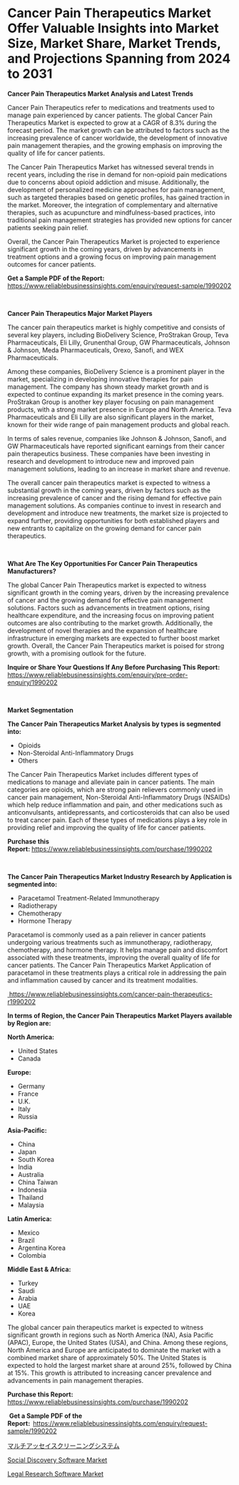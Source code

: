 <p><h1>Cancer Pain Therapeutics Market Offer Valuable Insights into Market Size, Market Share, Market Trends, and Projections Spanning from 2024 to 2031</h1></p><p><strong>Cancer Pain Therapeutics Market Analysis and Latest Trends</strong></p>
<p><p>Cancer Pain Therapeutics refer to medications and treatments used to manage pain experienced by cancer patients. The global Cancer Pain Therapeutics Market is expected to grow at a CAGR of 8.3% during the forecast period. The market growth can be attributed to factors such as the increasing prevalence of cancer worldwide, the development of innovative pain management therapies, and the growing emphasis on improving the quality of life for cancer patients.</p><p>The Cancer Pain Therapeutics Market has witnessed several trends in recent years, including the rise in demand for non-opioid pain medications due to concerns about opioid addiction and misuse. Additionally, the development of personalized medicine approaches for pain management, such as targeted therapies based on genetic profiles, has gained traction in the market. Moreover, the integration of complementary and alternative therapies, such as acupuncture and mindfulness-based practices, into traditional pain management strategies has provided new options for cancer patients seeking pain relief.</p><p>Overall, the Cancer Pain Therapeutics Market is projected to experience significant growth in the coming years, driven by advancements in treatment options and a growing focus on improving pain management outcomes for cancer patients.</p></p>
<p><strong>Get a Sample PDF of the Report:&nbsp;</strong> <a href="https://www.reliablebusinessinsights.com/enquiry/request-sample/1990202">https://www.reliablebusinessinsights.com/enquiry/request-sample/1990202</a></p>
<p>&nbsp;</p>
<p><strong>Cancer Pain Therapeutics Major Market Players</strong></p>
<p><p>The cancer pain therapeutics market is highly competitive and consists of several key players, including BioDelivery Science, ProStrakan Group, Teva Pharmaceuticals, Eli Lilly, Grunenthal Group, GW Pharmaceuticals, Johnson & Johnson, Meda Pharmaceuticals, Orexo, Sanofi, and WEX Pharmaceuticals. </p><p>Among these companies, BioDelivery Science is a prominent player in the market, specializing in developing innovative therapies for pain management. The company has shown steady market growth and is expected to continue expanding its market presence in the coming years. ProStrakan Group is another key player focusing on pain management products, with a strong market presence in Europe and North America. Teva Pharmaceuticals and Eli Lilly are also significant players in the market, known for their wide range of pain management products and global reach.</p><p>In terms of sales revenue, companies like Johnson & Johnson, Sanofi, and GW Pharmaceuticals have reported significant earnings from their cancer pain therapeutics business. These companies have been investing in research and development to introduce new and improved pain management solutions, leading to an increase in market share and revenue.</p><p>The overall cancer pain therapeutics market is expected to witness a substantial growth in the coming years, driven by factors such as the increasing prevalence of cancer and the rising demand for effective pain management solutions. As companies continue to invest in research and development and introduce new treatments, the market size is projected to expand further, providing opportunities for both established players and new entrants to capitalize on the growing demand for cancer pain therapeutics.</p></p>
<p>&nbsp;</p>
<p><strong>What Are The Key Opportunities For Cancer Pain Therapeutics Manufacturers?</strong></p>
<p><p>The global Cancer Pain Therapeutics market is expected to witness significant growth in the coming years, driven by the increasing prevalence of cancer and the growing demand for effective pain management solutions. Factors such as advancements in treatment options, rising healthcare expenditure, and the increasing focus on improving patient outcomes are also contributing to the market growth. Additionally, the development of novel therapies and the expansion of healthcare infrastructure in emerging markets are expected to further boost market growth. Overall, the Cancer Pain Therapeutics market is poised for strong growth, with a promising outlook for the future.</p></p>
<p><strong>Inquire or Share Your Questions If Any Before Purchasing This Report:</strong> <a href="https://www.reliablebusinessinsights.com/enquiry/pre-order-enquiry/1990202">https://www.reliablebusinessinsights.com/enquiry/pre-order-enquiry/1990202</a></p>
<p>&nbsp;</p>
<p><strong>Market Segmentation</strong></p>
<p><strong>The Cancer Pain Therapeutics Market Analysis by types is segmented into:</strong></p>
<p><ul><li>Opioids</li><li>Non-Steroidal Anti-Inflammatory Drugs</li><li>Others</li></ul></p>
<p><p>The Cancer Pain Therapeutics Market includes different types of medications to manage and alleviate pain in cancer patients. The main categories are opioids, which are strong pain relievers commonly used in cancer pain management, Non-Steroidal Anti-Inflammatory Drugs (NSAIDs) which help reduce inflammation and pain, and other medications such as anticonvulsants, antidepressants, and corticosteroids that can also be used to treat cancer pain. Each of these types of medications plays a key role in providing relief and improving the quality of life for cancer patients.</p></p>
<p><strong>Purchase this Report:&nbsp;</strong><a href="https://www.reliablebusinessinsights.com/purchase/1990202">https://www.reliablebusinessinsights.com/purchase/1990202</a></p>
<p>&nbsp;</p>
<p><strong>The Cancer Pain Therapeutics Market Industry Research by Application is segmented into:</strong></p>
<p><ul><li>Paracetamol Treatment-Related Immunotherapy</li><li>Radiotherapy</li><li>Chemotherapy</li><li>Hormone Therapy</li></ul></p>
<p><p>Paracetamol is commonly used as a pain reliever in cancer patients undergoing various treatments such as immunotherapy, radiotherapy, chemotherapy, and hormone therapy. It helps manage pain and discomfort associated with these treatments, improving the overall quality of life for cancer patients. The Cancer Pain Therapeutics Market Application of paracetamol in these treatments plays a critical role in addressing the pain and inflammation caused by cancer and its treatment modalities.</p></p>
<p><a href="https://www.reliablebusinessinsights.com/cancer-pain-therapeutics-r1990202">&nbsp;https://www.reliablebusinessinsights.com/cancer-pain-therapeutics-r1990202</a></p>
<p><strong>In terms of Region, the Cancer Pain Therapeutics Market Players available by Region are:</strong></p>
<p>
    <p> <strong> North America: </strong>
        <ul>
            <li>United States</li>
            <li>Canada</li>
        </ul>
        </p> 
    <p> <strong> Europe: </strong>
        <ul>
            <li>Germany</li>
            <li>France</li>
            <li>U.K.</li>
            <li>Italy</li>
            <li>Russia</li>
        </ul>
        </p> 
    <p> <strong> Asia-Pacific: </strong>
        <ul>
            <li>China</li>
            <li>Japan</li>
            <li>South Korea</li>
            <li>India</li>
            <li>Australia</li>
            <li>China Taiwan</li>
            <li>Indonesia</li>
            <li>Thailand</li>
            <li>Malaysia</li>
        </ul>
        </p> 
    <p> <strong> Latin America: </strong>
        <ul>
            <li>Mexico</li>
            <li>Brazil</li>
            <li>Argentina Korea</li>
            <li>Colombia</li>
        </ul>
        </p> 
    <p> <strong> Middle East & Africa: </strong>
        <ul>
            <li>Turkey</li>
            <li>Saudi</li>
            <li>Arabia</li>
            <li>UAE</li>
            <li>Korea</li>
        </ul>
    </p>
    </p>
<p><p>The global cancer pain therapeutics market is expected to witness significant growth in regions such as North America (NA), Asia Pacific (APAC), Europe, the United States (USA), and China. Among these regions, North America and Europe are anticipated to dominate the market with a combined market share of approximately 50%. The United States is expected to hold the largest market share at around 25%, followed by China at 15%. This growth is attributed to increasing cancer prevalence and advancements in pain management therapies.</p></p>
<p><strong>Purchase this Report: </strong><a href="https://www.reliablebusinessinsights.com/purchase/1990202">https://www.reliablebusinessinsights.com/purchase/1990202</a></p>
<p>&nbsp;<strong>Get a Sample PDF of the Report:&nbsp;&nbsp;</strong><a href="https://www.reliablebusinessinsights.com/enquiry/request-sample/1990202">https://www.reliablebusinessinsights.com/enquiry/request-sample/1990202</a></p>
<p><strong></strong></p>
<p><p><a href="https://github.com/oqxogxyvqe90775/Market-Research-Report-List-3/blob/main/4637694179412.md">マルチアッセイスクリーニングシステム</a></p><p><a href="https://github.com/marloy8/Market-Research-Report-List-5/blob/main/social-discovery-software-market.md">Social Discovery Software Market</a></p><p><a href="https://github.com/WillieWoodard/Market-Research-Report-List-5/blob/main/legal-research-software-market.md">Legal Research Software Market</a></p></p>